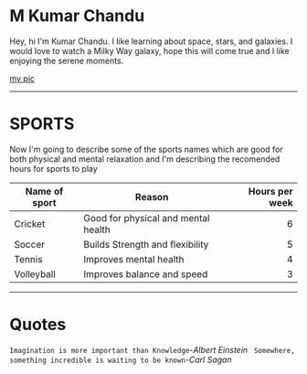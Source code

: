 # M Kumar Chandu
Hey, hi I'm Kumar Chandu. I like learning about space, stars, and galaxies. I would love to watch a Milky Way galaxy, hope this will come true and I like enjoying the serene moments.


[my pic](https://github.com/kumarchandu21/my2-Mallireddy/blob/main/Pic)

---
# SPORTS
Now I'm going to describe some of the sports names which are good for both physical and mental relaxation and I'm describing the recomended hours for sports to play

| Name of sport | Reason | Hours per week |
| --- | --- | ---:|
| Cricket | Good for physical and mental health | 6 |
| Soccer  | Builds Strength and flexibility | 5 |
| Tennis  | Improves mental health | 4 |
| Volleyball | Improves balance and speed | 3 |

---

# Quotes
```Imagination is more important than Knowledge```-*Albert Einstein*
``` Somewhere, something incredible is waiting to be known```-*Carl Sagan*

